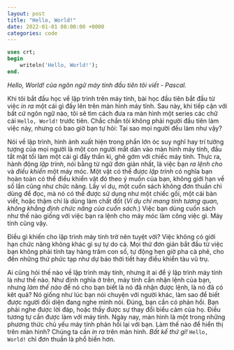 ```yaml
---
layout: post
title: "Hello, World!"
date: 2022-01-01 08:00:00 +0000
categories: code
---
```


```pascal
uses crt;
begin
    writeln('Hello, World!');
end.
```
_Hello, World! của ngôn ngữ máy tính đầu tiên tôi viết - Pascal._

Khi tôi bắt đầu học về lập trình trên máy tính, bài học đầu tiên bắt đầu từ
việc _in ra_ một cái gì đấy lên trên màn hình máy tính. Sau này, khi tiếp cận
với bất cứ ngôn ngữ nào, tôi sẽ tìm cách đưa ra màn hình một series các chữ cái
`Hello, World!` trước tiên. Chắc chắn tôi không phải người đầu tiên làm việc
này, nhưng có bao giờ bạn tự hỏi: Tại sao mọi người đều làm như vậy?

Nói về lập trình, hình ảnh xuất hiện trong phần lớn óc suy nghĩ hay trí tưởng
tượng của mọi người là một con người mắt dán vào màn hình máy tính, đầu tắt
mặt tối làm một cái gì đấy thần kì, ghê gớm với chiếc máy tính. Thực ra, hành
động _lập trình_, nói bằng từ ngữ đơn giản nhất, là việc bạn _ra lệnh cho_ và
_điều khiển_ một máy móc. Một vật có thể được _lập trình_ có nghĩa bạn hoàn
toàn có thể điều khiển vật đó theo ý muốn của bạn, không giới hạn về số lần
cũng như chức năng. Lấy ví dụ, một cuốn sách không đơn thuần chì dùng để đọc,
mà nó có thể được sử dụng như một chiếc gối, một cái bàn viết, hoặc thậm chí
là dùng làm chất đốt (_Ví dụ chỉ mang tính tương quan, không khẳng định chức
năng của cuốn sách_.) Việc bạn dùng cuốn sách như thế nào giống với việc bạn
ra lệnh cho máy móc làm công việc gì. Máy tính cũng vậy.

Điều gì khiến cho lập trình máy tính trờ nên tuyệt vời? Việc không có giới hạn
chức năng không khác gì sự tự do cả. Mọi thứ đơn giản bắt đầu từ việc bạn không
phải tính tay hàng trăm con số, tự động hẹn giờ pha cà phê, cho đến những thứ
phức tạp như dự báo thời tiết hay điều khiển tàu vũ trụ.

Ai cũng hỏi thế nào về lập trình máy tính, nhưng ít ai để ý lập trình máy tính
là như thế nào. Như định nghĩa ở trên, máy tính cần nhận lệnh của bạn, nhưng
_làm thế nào_ để nó cho bạn biết là nó đã nhận được lệnh, là nó đã có kêt quả?
Nó giống như lúc bạn nói chuyện với người khác, làm sao để biết được người đối
diện đang nghe mình nói. Đúng, bạn cần có phản hồi. Bạn phải nghe được lời đáp,
hoặc thấy được sự thay đổi biểu cảm của họ. Điều tương tự cần được làm với máy
tính. Ngày nay, màn hình là một trong những phương thức chủ yếu máy tính phản
hồi lại với bạn. Làm thế nào để hiển thị trên màn hình? Chúng ta cần _in ra_
trên màn hình. _Bất kể thứ gì!_ `Hello, World!` chỉ đơn thuần là phổ biến hơn.